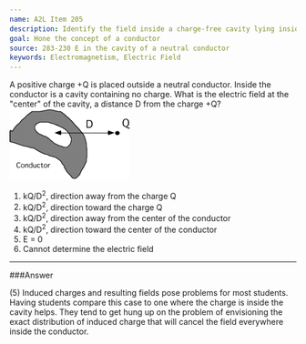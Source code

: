 ```yaml
---
name: A2L Item 205
description: Identify the field inside a charge-free cavity lying inside a conductor.
goal: Hone the concept of a conductor
source: 283-230 E in the cavity of a neutral conductor
keywords: Electromagnetism, Electric Field
---
```


A positive charge +Q is placed outside a neutral conductor.  Inside the
conductor is a cavity containing no charge.  What is the electric field
at the "center" of the cavity, a distance D from the charge +Q?
![Item205_fig1.gif](../images/Item205_fig1.gif)

1. kQ/D<sup>2</sup>, direction away from the charge Q
2. kQ/D<sup>2</sup>, direction toward the charge Q
3. kQ/D<sup>2</sup>, direction away from the center of the conductor
4. kQ/D<sup>2</sup>, direction toward the center of the conductor
5. E = 0
6. Cannot determine the electric field


<hr/>

###Answer

(5) Induced charges and resulting fields pose problems for most
students. Having students compare this case to one where the charge is
inside the cavity helps. They tend to get hung up on the problem of
envisioning the exact distribution of induced charge that will cancel
the field everywhere inside the conductor. 
